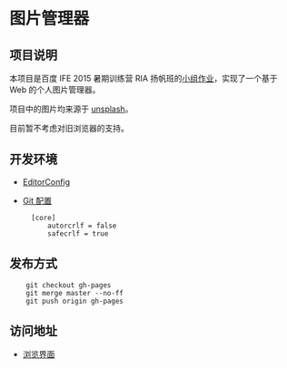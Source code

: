 # 图片管理器

## 项目说明

本项目是百度 IFE 2015 暑期训练营 RIA 扬帆班的[小组作业](https://github.com/baidu-ife/ife/tree/master/2015_summer#ria扬帆班)，实现了一个基于 Web 的个人图片管理器。

项目中的图片均来源于 [unsplash](https://unsplash.com/)。

目前暂不考虑对旧浏览器的支持。

## 开发环境

- [EditorConfig](http://editorconfig.org/#download)
- [Git 配置](https://github.com/cssmagic/blog/issues/22)

        [core]
            autorcrlf = false
            safecrlf = true

## 发布方式

        git checkout gh-pages
        git merge master --no-ff
        git push origin gh-pages

## 访问地址

- [浏览界面](https://ife-liuguang.github.io/photo-explorer/)
